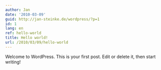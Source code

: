 ```yaml
---
author: Jan
date: '2010-03-09'
guid: http://jan-steinke.de/wordpress/?p=1
id: 1
lang: en
ref: hello-world
title: Hello world!
url: /2010/03/09/hello-world
---
```


Welcome to WordPress. This is your first post. Edit or delete it, then start writing!